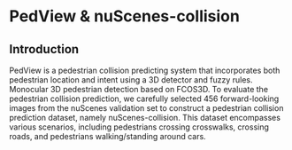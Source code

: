 # PedView & nuScenes-collision
## Introduction
PedView is a pedestrian collision predicting system that incorporates both pedestrian location and intent using a 3D detector and fuzzy rules. Monocular 3D pedestrian detection based on FCOS3D.
To evaluate the pedestrian collision prediction, we carefully selected 456 forward-looking images from the nuScenes validation set to construct a pedestrian collision prediction dataset, namely nuScenes-collision. This dataset encompasses various scenarios, including pedestrians crossing crosswalks, crossing roads, and pedestrians walking/standing around cars.
